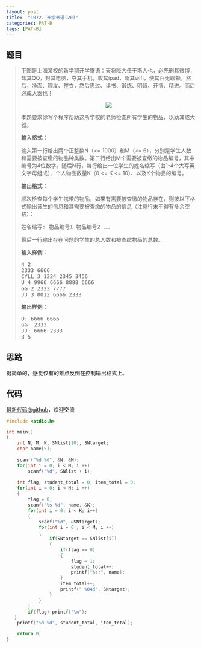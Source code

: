 ```yaml
---
layout: post
title:  "1072. 开学寄语(20)"
categories: PAT-B
tags: [PAT-B]
---
```

## 题目

> <div id="problemContent">
> <p>下图是上海某校的新学期开学寄语：天将降大任于斯人也，必先删其微博，卸其QQ，封其电脑，夺其手机，收其ipad，断其wifi，使其百无聊赖，然后，净面、理发、整衣，然后思过、读书、锻炼、明智、开悟、精进。而后必成大器也！
> </p>
> <center><img src="http://nos.patest.cn/p5_ovvzk4i4m75.JPG"/></center>
> <p>
> 本题要求你写个程序帮助这所学校的老师检查所有学生的物品，以助其成大器。
> </p>
> <p><b>
> 输入格式：
> </b></p>
> <p>
> 输入第一行给出两个正整数N（&lt;= 1000）和M（&lt;= 6），分别是学生人数和需要被查缴的物品种类数。第二行给出M个需要被查缴的物品编号，其中编号为4位数字。随后N行，每行给出一位学生的姓名缩写（由1-4个大写英文字母组成）、个人物品数量K（0 &lt;= K &lt;= 10）、以及K个物品的编号。
> </p>
> <p><b>
> 输出格式：
> </b></p>
> <p>
> 顺次检查每个学生携带的物品，如果有需要被查缴的物品存在，则按以下格式输出该生的信息和其需要被查缴的物品的信息（注意行末不得有多余空格）：
> </p>
> <pre>姓名缩写: 物品编号1 物品编号2 ……
> </pre>
> <p>最后一行输出存在问题的学生的总人数和被查缴物品的总数。
> </p>
> <b>输入样例：</b><pre>
> 4 2
> 2333 6666
> CYLL 3 1234 2345 3456
> U 4 9966 6666 8888 6666
> GG 2 2333 7777
> JJ 3 0012 6666 2333
> </pre>
> <b>输出样例：</b><pre>
> U: 6666 6666
> GG: 2333
> JJ: 6666 2333
> 3 5
> </pre>
> </div>

## 思路

挺简单的，感觉仅有的难点反倒在控制输出格式上。

## 代码

[最新代码@github](https://github.com/OliverLew/PAT/blob/master/PATBasic/1072.c)，欢迎交流
```c
#include <stdio.h>

int main()
{
    int N, M, K, SNlist[10], SNtarget;
    char name[5];
    
    scanf("%d %d", &N, &M);
    for(int i = 0; i < M; i ++)
        scanf("%d", SNlist + i);
    
    int flag, student_total = 0, item_total = 0;
    for(int i = 0; i < N; i ++)
    {
        flag = 0;
        scanf("%s %d", name, &K);
        for(int i = 0; i < K; i++)
        {
            scanf("%d", &SNtarget);
            for(int i = 0 ; i < M; i ++)
            {
                if(SNtarget == SNlist[i])
                {
                    if(flag == 0)
                    {
                        flag = 1;
                        student_total++;
                        printf("%s:", name);
                    }
                    item_total++;
                    printf(" %04d", SNtarget);
                }
            }
        }
        if(flag) printf("\n");
   }
    printf("%d %d", student_total, item_total);

    return 0;
}

```